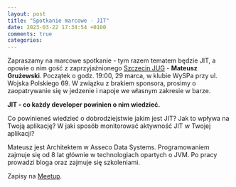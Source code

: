 ```yaml
---
layout: post
title: "Spotkanie marcowe - JIT"
date: 2023-03-22 17:34:54 +0100
comments: true
categories: 
---
```


Zapraszamy na marcowe spotkanie - tym razem tematem będzie JIT, a opowie o nim gość z zaprzyjaźnionego <a href="https://www.facebook.com/szjug/">Szczecin JUG</a> - <b>Mateusz Grużewski</b>. 
Początek o godz. 19:00, 29 marca, w klubie WySPa przy ul. Wojska Polskiego 69. W związku z brakiem sponsora, prosimy o zaopatrywanie się w jedzenie i napoje we własnym zakresie w barze.

<b>JIT - co każdy developer powinien o nim wiedzieć.</b>

Co powinieneś wiedzieć o dobrodziejstwie jakim jest JIT? Jak to wpływa na Twoją aplikację? W jaki sposób monitorować aktywność JIT w Twojej aplikacji?

Mateusz jest Architektem w Asseco Data Systems. Programowaniem zajmuje się od 8 lat głównie w technologiach opartych o JVM. Po pracy prowadzi bloga oraz zajmuje się szkoleniami.

Zapisy na <a href="https://www.meetup.com/zielona-gora-jug/events/292387025/">Meetup</a>.